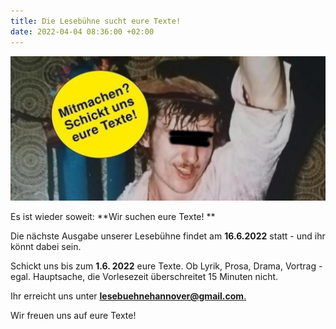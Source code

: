 ```yaml
---
title: Die Lesebühne sucht eure Texte!
date: 2022-04-04 08:36:00 +02:00
---
```


![436cfe_63520669366542c49a7fa3c2c04c6c02_mv2-650x299.jpg](/uploads/436cfe_63520669366542c49a7fa3c2c04c6c02_mv2-650x299.jpg)

Es ist wieder soweit: \*\*Wir suchen eure Texte! \*\*

Die nächste Ausgabe unserer Lesebühne findet am  **16.6.2022** statt - und ihr könnt dabei sein.

Schickt uns bis zum **1.6. 2022** eure Texte. Ob Lyrik, Prosa, Drama, Vortrag - egal. Hauptsache, die Vorlesezeit überschreitet 15 Minuten nicht.

Ihr erreicht uns unter **[lesebuehnehannover@gmail.com](mailto:lesebuehnehannover@gmail.com)**[.](mailto:lesebuehnehannover@gmail.com)

Wir freuen uns auf eure Texte!